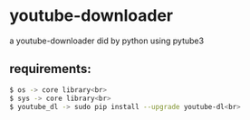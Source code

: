 # youtube-downloader<br>
a youtube-downloader did by python using pytube3<br>
## requirements:<br>
```bash
$ os -> core library<br>
$ sys -> core library<br>
$ youtube_dl -> sudo pip install --upgrade youtube-dl<br>
```
